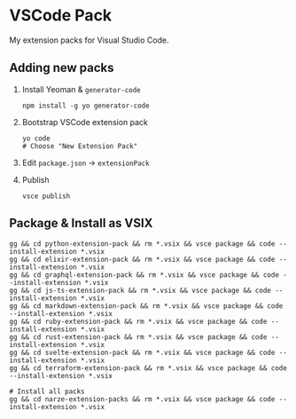 # VSCode Pack

My extension packs for Visual Studio Code.

## Adding new packs

1. Install Yeoman & `generator-code`

    ```shell
    npm install -g yo generator-code
    ```

1. Bootstrap VSCode extension pack

    ```shell
    yo code
    # Choose "New Extension Pack"
    ```

1. Edit `package.json` -> `extensionPack`

1. Publish

   ```shell
   vsce publish
   ```

## Package & Install as VSIX

```shell
gg && cd python-extension-pack && rm *.vsix && vsce package && code --install-extension *.vsix
gg && cd elixir-extension-pack && rm *.vsix && vsce package && code --install-extension *.vsix
gg && cd graphql-extension-pack && rm *.vsix && vsce package && code --install-extension *.vsix
gg && cd js-ts-extension-pack && rm *.vsix && vsce package && code --install-extension *.vsix
gg && cd markdown-extension-pack && rm *.vsix && vsce package && code --install-extension *.vsix
gg && cd ruby-extension-pack && rm *.vsix && vsce package && code --install-extension *.vsix
gg && cd rust-extension-pack && rm *.vsix && vsce package && code --install-extension *.vsix
gg && cd svelte-extension-pack && rm *.vsix && vsce package && code --install-extension *.vsix
gg && cd terraform-extension-pack && rm *.vsix && vsce package && code --install-extension *.vsix

# Install all packs
gg && cd narze-extension-packs && rm *.vsix && vsce package && code --install-extension *.vsix
```
